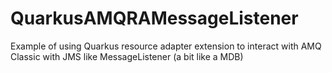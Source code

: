 # QuarkusAMQRAMessageListener
Example of using Quarkus resource adapter extension to interact with AMQ Classic with JMS like MessageListener (a bit like a MDB)
